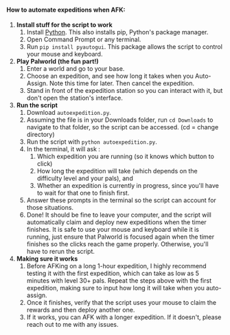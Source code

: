 #### How to automate expeditions when AFK:
1. **Install stuff for the script to work**
    1. Install [Python](https://www.python.org/downloads/). This also installs pip, Python's package manager.
    2. Open Command Prompt or any terminal.
    3. Run `pip install pyautogui`. This package allows the script to control your mouse and keyboard.
2. **Play Palworld (the fun part!)**
    1. Enter a world and go to your base.
    2. Choose an expedition, and see how long it takes when you Auto-Assign. Note this time for later. Then cancel the expedition.
    3. Stand in front of the expedition station so you can interact with it, but don't open the station's interface.
3. **Run the script**
    1. Download `autoexpedition.py`.
    2. Assuming the file is in your Downloads folder, run `cd Downloads` to navigate to that folder, so the script can be accessed. (cd = change directory)
    3. Run the script with `python autoexpedition.py`.
    4. In the terminal, it will ask :
        1. Which expedition you are running (so it knows which button to click)
        2. How long the expedition will take (which depends on the difficulty level and your pals), and 
        3. Whether an expedition is currently in progress, since you'll have to wait for that one to finish first.
    5. Answer these prompts in the terminal so the script can account for those situations.
    6. Done! It should be fine to leave your computer, and the script will automatically claim and deploy new expeditions when the timer finishes. It is safe to use your mouse and keyboard while it is running, just ensure that Palworld is focused again when the timer finishes so the clicks reach the game properly. Otherwise, you'll have to rerun the script.
4. **Making sure it works**
    1. Before AFKing on a long 1-hour expedition, I highly recommend testing it with the first expedition, which can take as low as 5 minutes with level 30+ pals. Repeat the steps above with the first expedition, making sure to input how long it will take when you auto-assign.
    2. Once it finishes, verify that the script uses your mouse to claim the rewards and then deploy another one.
    3. If it works, you can AFK with a longer expedition. If it doesn't, please reach out to me with any issues.